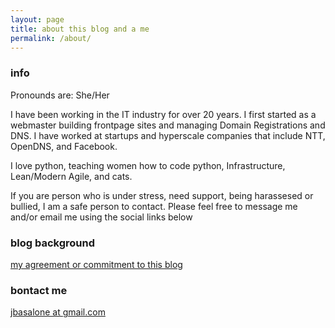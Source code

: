 ```yaml
---
layout: page
title: about this blog and a me
permalink: /about/
---
```


### info

Pronounds are: She/Her 

I have been working in the IT industry for over 20 years. I first started as a webmaster building frontpage sites and managing Domain Registrations and DNS. I have worked at startups and hyperscale companies that include NTT, OpenDNS, and Facebook.

I love python, teaching women how to code python, Infrastructure, Lean/Modern Agile, and cats. 

If you are person who is under stress, need support, being harassesed or bullied, I am a safe person to contact. Please feel free to message me and/or email me using the social links below

### blog background

[my agreement or commitment to this blog ](http://blog.pennyblack.io/Another-Day-Another-Blog/)

### bontact me

[jbasalone at gmail.com](mailto:jbasalone@gmail.com)
